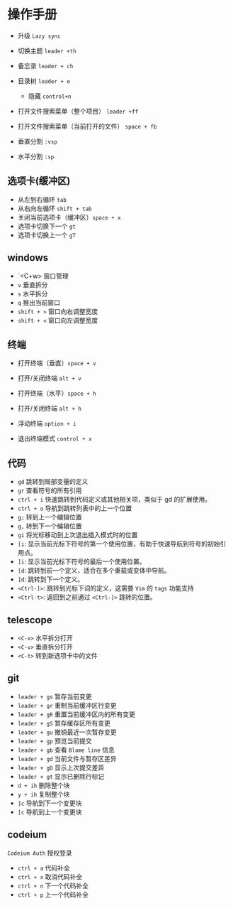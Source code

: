 # 操作手册

* 升级 `Lazy sync`


* 切换主题 `leader +th`
* 备忘录 `leader + ch`
* 目录树 `leader + e`
    * 隐藏 `control+n`
* 打开文件搜索菜单（整个项目） `leader +ff`
* 打开文件搜索菜单（当前打开的文件） `space + fb`
* 垂直分割 `:vsp`
* 水平分割 `:sp`

## 选项卡(缓冲区)
* 从左到右循环 `tab`
* 从右向左循环 `shift + tab`
* 关闭当前选项卡（缓冲区）`space + x`
* 选项卡切换下一个 `gt`
* 选项卡切换上一个 `gT`

## windows
* `<C+w> 窗口管理
* `v` 垂直拆分
* `s` 水平拆分
* `q` 推出当前窗口
* `shift + >` 窗口向右调整宽度
* `shift + <` 窗口向左调整宽度


## 终端
* 打开终端（垂直）`space + v`
* 打开/关闭终端 `alt + v`

* 打开终端（水平）`space + h`
* 打开/关闭终端 `alt + h`

* 浮动终端 `option + i`
* 退出终端模式 `control + x`


## 代码
* `gd` 跳转到局部变量的定义
* `gr` 查看符号的所有引用
* `ctrl + i` 快速跳转到代码定义或其他相关项，类似于 gd 的扩展使用。
* `ctrl + o` 导航到跳转列表中的上一个位置
* `g;` 转到上一个编辑位置
* `g,` 转到下一个编辑位置
* `gi` 将光标移动到上次退出插入模式时的位置
* `[i`: 显示当前光标下符号的第一个使用位置，有助于快速导航到符号的初始引用点。
* `]i`: 显示当前光标下符号的最后一个使用位置。
* `[d`: 跳转到前一个定义，适合在多个重载或变体中导航。
* `]d`: 跳转到下一个定义。
* `<Ctrl-]>`: 跳转到光标下词的定义，这需要 `Vim` 的 `tags` 功能支持
* `<Ctrl-t>`: 返回到之前通过 `<Ctrl-]>` 跳转的位置。

## telescope
* `<C-x>` 水平拆分打开
* `<C-v>` 垂直拆分打开
* `<C-t>` 转到新选项卡中的文件

## git
* `leader + gs` 暂存当前变更
* `leader + gr` 重制当前缓冲区行变更
* `leader + gR` 重置当前缓冲区内的所有变更
* `leader + gS` 暂存缓存区所有变更
* `leader + gu` 撤销最近一次暂存变更
* `leader + gp` 预览当前提交
* `leader + gb` 查看 `Blame line` 信息
* `leader + gd` 当前文件与暂存区差异
* `leader + gD` 显示上次提交差异
* `leader + gt` 显示已删除行标记
* `d + ih` 删除整个块
* `y + ih` 复制整个块
* `]c` 导航到下一个变更块
* `[c` 导航到上一个变更块

## codeium

`Codeium Auth` 授权登录

* `ctrl + a` 代码补全
* `ctrl + x` 取消代码补全
* `ctrl + n` 下一个代码补全
* `ctrl + p` 上一个代码补全
